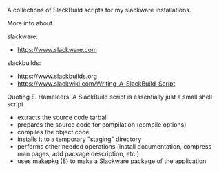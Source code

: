A collections of SlackBuild scripts for my slackware installations.


More info about

slackware:
* https://www.slackware.com


slackbuilds:
* https://www.slackbuilds.org
* https://www.slackwiki.com/Writing_A_SlackBuild_Script


Quoting E. Hameleers:
A SlackBuild script is essentially just a small shell script
  * extracts the source code tarball
  * prepares the source code for compilation (compile options)
  * compiles the object code
  * installs it to a temporary "staging" directory
  * performs other needed operations (install documentation, compress man pages,
    add package description, etc.)
  * uses makepkg (8) to make a Slackware package of the application
